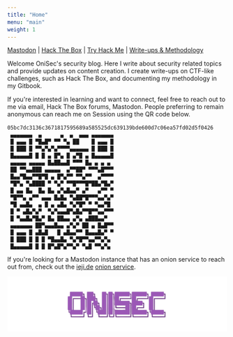 ```yaml
---
title: "Home"
menu: "main"
weight: 1
---
```


[Mastodon](https://defcon.social/@onisec) |
[Hack The Box](https://app.hackthebox.com/profile/1543354) |
[Try Hack Me](https://tryhackme.com/p/wakefield) | 
[Write-ups & Methodology](https://notes.onisec.org)

Welcome OniSec's security blog. Here I write about security related topics and provide updates on content creation. I create write-ups on CTF-like challenges, such as Hack The Box, and documenting my methodology in my Gitbook. 

If you're interested in learning and want to connect, feel free to reach out to me via email, Hack The Box forums, Mastodon. People preferring to remain anonymous can reach me on Session using the QR code below.  

```QR Code
05bc7dc3136c3671817595689a585525dc639139bde600d7c06ea57fd02d5f0426
 ▄▄▄▄▄▄▄  ▄      ▄  ▄  ▄▄▄ ▄▄▄▄▄▄▄
 █ ▄▄▄ █ ▀█▄█▀ ▀▀ ▀▄ ██    █ ▄▄▄ █
 █ ███ █ ▀▀▄▀▄▀▄▀▀▀▀▄▄▄▄▄▄ █ ███ █
 █▄▄▄▄▄█ █ █ ▄ █▀▄ █ ▄▀█ ▄ █▄▄▄▄▄█
 ▄▄▄▄▄ ▄▄▄▄▄ █▄██▄▄█ ▀▀▀ █▄ ▄ ▄ ▄ 
 ██ ▀▀▄▄███ ▄▄▄▄▄  ▄▀▀██▀ ▀▀▀▄█▀▀▀
 █▄▄▀█▄▄▀▀█▀█ ▄ █▀▄▀▀ ▀▀▄▀▀  ▄▀▀▀▀
 ▀█▀▄ ▀▄████ ▀ ▀▄▀ ▀▀█▀▀▀█▀██▄▀█▄▀
 █ ▄▄ █▄  █▄ █▄ ▄▀▄█▄▄▀ ▄▀   ▄▀▀ ▀
 ▀█▀▀▄ ▄▀▀ ▄▄▄ █▄█▄ ▀▄██▀█▀▀▀▄▄▀▄▀
 ▀█ ▄▄█▄  ▄ █ ▄ ▄█▄ ▀▄▀█▀ ▀ ▀▄▄▀█ 
 █ ▀ ▄█▄▀▄▀  ▀▄▀▄▄▄█▀▄█▄▀▀█▀▀▄▄▀▀▀
 █ ▀▄▄█▄▀█▄▀ █▄ ██▄▄ ▄▀▄ ▄███▄▄▀  
 ▄▄▄▄▄▄▄ ██▀▄▄▄█▄▄ ▄▀▄▀ ██ ▄ █▄█▀▀
 █ ▄▄▄ █ ▄█▄█   █ ▄█▄▄▀▀ █▄▄▄█▄▀ ▀
 █ ███ █ █ █ ▀█▄▄█▄ ▀▄▀█▀▀▄▄▀▀▄▀▄ 
 █▄▄▄▄▄█ █ █ █▀▄█▀▄▀▀▄▀ ▀▄█ ▀▀▄▀▄ 
 ```

If you're looking for a Mastodon instance that has an onion service to reach out from, check out the [ieji.de](https://ieji.de) [onion service](https://iejideks5zu2v3zuthaxu5zz6m5o2j7vmbd24wh6dnuiyl7c6rfkcryd.onion/).

![OniSec](https://raw.githubusercontent.com/OniSec/blog/main/static/images/transparent_onisec.png)